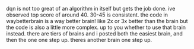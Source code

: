 dqn is not too great of an algorithm in itself but gets the job done. ive observed top score of around 40. 30-45 is consistent. the code in waybetterbrain is a way better brain! like 2x or 3x better than the brain but the code is also a little more complex. up to you whether to use that brain instead. there are tiers of brains and i posted both the easiest brain, and then the one one step up. theres another brain one step up. 
